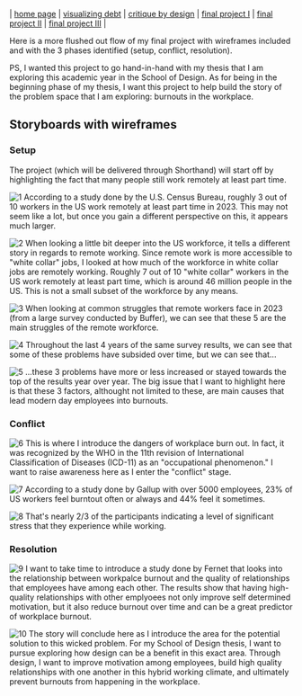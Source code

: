 | [home page](https://tae-c.github.io/tae-datavis/) | [visualizing debt](visualizing-debt) | [critique by design](critique-by-design) | [final project I](final-project-I) | [final project II](final-project-II) | [final project III](final-project-III) |

Here is a more flushed out flow of my final project with wireframes included and with the 3 phases identified (setup, conflict, resolution).

PS, I wanted this project to go hand-in-hand with my thesis that I am exploring this academic year in the School of Design. As for being in the beginning phase of my thesis, I want this project to help build the story of the problem space that I am exploring: burnouts in the workplace. 

## Storyboards with wireframes

### Setup

The project (which will be delivered through Shorthand) will start off by highlighting the fact that many people still work remotely at least part time.

 ![1](https://user-images.githubusercontent.com/143672477/271868749-e8c26475-aed4-4d53-a889-b630913ca2fa.jpg)
 According to a study done by the U.S. Census Bureau, roughly 3 out of 10 workers in the US work remotely at least part time in 2023. This may not seem like a lot, but once you gain a different perspective on this, it appears much larger.

 ![2](https://user-images.githubusercontent.com/143672477/271869400-949bef17-7dae-437c-8a4c-cd859541c6d2.jpg)
 When looking a little bit deeper into the US workforce, it tells a different story in regards to remote working. Since remote work is more accessible to "white collar" jobs, I looked at how much of the workforce in white collar jobs are remotely working. Roughly 7 out of 10 "white collar" workers in the US work remotely at least part time, which is around 46 million people in the US. This is not a small subset of the workforce by any means.

 ![3](https://user-images.githubusercontent.com/143672477/271869417-cd5ce532-3b00-46af-8add-cddba12550eb.jpg)
 When looking at common struggles that remote workers face in 2023 (from a large survey conducted by Buffer), we can see that these 5 are the main struggles of the remote workforce.

 ![4](https://user-images.githubusercontent.com/143672477/271869426-0824fbb3-fa7d-4c15-818b-3b94dd4ad75f.jpg)
Throughout the last 4 years of the same survey results, we can see that some of these problems have subsided over time, but we can see that...

![5](https://user-images.githubusercontent.com/143672477/271869434-839df5b2-d82f-48f7-aedd-d1e3aea926c0.jpg)
...these 3 problems have more or less increased or stayed towards the top of the results year over year. The big issue that I want to highlight here is that these 3 factors, althought not limited to these, are main causes that lead modern day employees into burnouts.

### Conflict

 ![6](https://user-images.githubusercontent.com/143672477/271869441-6c187ecf-a2c9-41ac-8d67-44294e209e06.jpg)
 This is where I introduce the dangers of workplace burn out. In fact, it was recognized by the WHO in the 11th revision of International Classification of Diseases (ICD-11) as an "occupational phenomenon." I want to raise awareness here as I enter the "conflict" stage.

 ![7](https://user-images.githubusercontent.com/143672477/271869453-279c3158-6633-4a70-9c70-6b2211b9369c.jpg)
 According to a study done by Gallup with over 5000 employees, 23% of US workers feel burntout often or always and 44% feel it sometimes. 

 ![8](https://user-images.githubusercontent.com/143672477/271869460-9ba0e94a-ddc0-45a9-be35-7ce1b56468e2.jpg)
 That's nearly 2/3 of the participants indicating a level of significant stress that they experience while working.

### Resolution

 ![9](https://user-images.githubusercontent.com/143672477/271869467-1e192886-7f70-42c9-82a0-a826f0a2ba81.jpg)
 I want to take time to introduce a study done by Fernet that looks into the relationship between workpalce burnout and the quality of relationships that employees have among each other. The results show that having high-quality relationships with other emplyoees not only improve self determined motivation, but it also reduce burnout over time and can be a great predictor of workplace burnout.

 ![10](https://user-images.githubusercontent.com/143672477/271869470-8e8f647d-e47b-4a7d-aa0a-3763a1282bad.jpg)
 The story will conclude here as I introduce the area for the potential solution to this wicked problem. For my School of Design thesis, I want to pursue exploring how design can be a benefit in this exact area. Through design, I want to improve motivation among employees, build high quality relationships with one another in this hybrid working climate, and ultimately prevent burnouts from happening in the workplace. 
